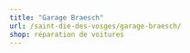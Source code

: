 ```yaml
---
title: "Garage Braesch"
url: /saint-die-des-vosges/garage-braesch/
shop: réparation de voitures
---
```

